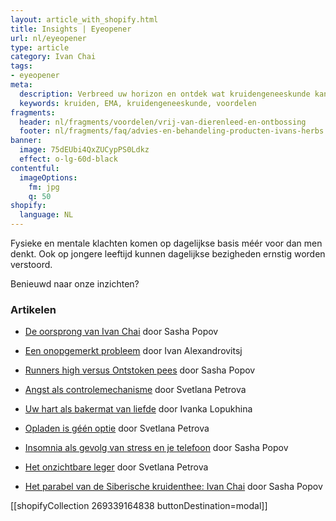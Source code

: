 ```yaml
---
layout: article_with_shopify.html
title: Insights | Eyeopener
url: nl/eyeopener
type: article
category: Ivan Chai
tags:
- eyeopener
meta:
  description: Verbreed uw horizon en ontdek wat kruidengeneeskunde kan betekenen in het dagelijks leven. Veilig en effectief op langere termijn en tevens vrij van dierenleed en chemicaliën. Benieuwd naar de inzichten?
  keywords: kruiden, EMA, kruidengeneeskunde, voordelen
fragments:
  header: nl/fragments/voordelen/vrij-van-dierenleed-en-ontbossing
  footer: nl/fragments/faq/advies-en-behandeling-producten-ivans-herbs
banner:
  image: 75dEUbi4QxZUCypPS0Ldkz
  effect: o-lg-60d-black
contentful:
  imageOptions:
    fm: jpg
    q: 50
shopify:
  language: NL
---
```


Fysieke en mentale klachten komen op dagelijkse basis méér voor dan men denkt. Ook op jongere leeftijd kunnen dagelijkse bezigheden ernstig worden verstoord.

Benieuwd naar onze inzichten?

### Artikelen

* [De oorsprong van Ivan Chai](/nl/articles/ivanchai/de-oorsprong-van-ivan-chai/) door Sasha Popov

* [Een onopgemerkt probleem](/nl/articles/prostaat/prostaatkanker/een-onopgemerkt-probleem/) door Ivan Alexandrovitsj

* [Runners high versus Ontstoken pees](/nl/articles/peesontsteking/runners-high-versus-ontstoken-pees) door Sasha Popov

* [Angst als controlemechanisme](/nl/articles/angst/angst-als-controlemechanisme/) door Svetlana Petrova

* [Uw hart als bakermat van liefde](/nl/articles/hart-en-vaatziekten/uw-hart-als-bakermat-van-liefde/) door Ivanka Lopukhina

* [Opladen is géén optie](/nl/articles/burnout/opladen-is-geen-optie/) door Svetlana Petrova

* [Insomnia als gevolg van stress en je telefoon](/nl/articles/slaapproblemen/insomnia-als-gevolg-van-stress-en-je-telefoon/) door Sasha Popov

* [Het onzichtbare leger](/nl/articles/infecties/het-onzichtbare-leger/) door Svetlana Petrova

* [Het parabel van de Siberische kruidenthee: Ivan Chai](/nl/identity/het-parabel-van-de-siberische-kruidenthee/) door Sasha Popov

[[shopifyCollection 269339164838 buttonDestination=modal]]
